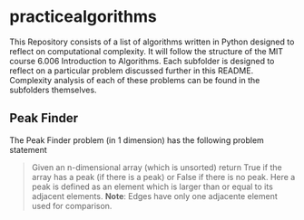 # practicealgorithms
This Repository consists of a list of algorithms written in Python designed to reflect on computational complexity. It will follow the structure of the MIT course 6.006 Introduction to Algorithms. Each subfolder is designed to reflect on a particular problem discussed further in this README. Complexity analysis of each of these problems can be found in the subfolders themselves.

## Peak Finder
The Peak Finder problem (in 1 dimension) has the following problem statement

> Given an n-dimensional array (which is unsorted) return True if the array has a peak (if there is a peak) or False if there is no peak. Here a peak is defined as an element which is larger than or equal to its adjacent elements. **Note**: Edges have only one adjacente element used for comparison.
